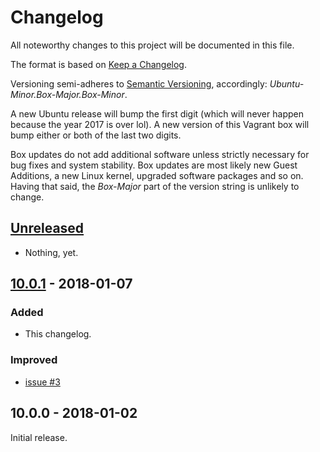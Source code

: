 # Changelog

All noteworthy changes to this project will be documented in this file.

The format is based on [Keep a Changelog][changelog-1].

Versioning semi-adheres to [Semantic Versioning][changelog-2], accordingly:
*Ubuntu-Minor.Box-Major.Box-Minor*.

A new Ubuntu release will bump the first digit (which will never happen because
the year 2017 is over lol). A new version of this Vagrant box will bump either
or both of the last two digits.

Box updates do not add additional software unless strictly necessary for bug
fixes and system stability. Box updates are most likely new Guest Additions, a
new Linux kernel, upgraded software packages and so on. Having that said, the
*Box-Major* part of the version string is unlikely to change.

[changelog-1]: http://keepachangelog.com/en/1.0.0/
[changelog-2]: http://semver.org/spec/v2.0.0.html

## [Unreleased][unreleased-1]

- Nothing, yet.

[unreleased-1]: https://github.com/martinanderssondotcom/box-ubuntu-budgie-17-x64/compare/v10.0.1...HEAD

## [10.0.1][1001-1] - 2018-01-07

### Added

- This changelog.

### Improved

- [issue #3][1001-2]

[1001-1]: https://github.com/martinanderssondotcom/box-ubuntu-budgie-17-x64/compare/v10.0.0...v10.0.1
[1001-2]: https://github.com/martinanderssondotcom/box-ubuntu-budgie-17-x64/issues/3

## 10.0.0 - 2018-01-02

Initial release.